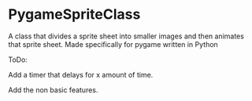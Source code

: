# PygameSpriteClass
A class that divides a sprite sheet into smaller images and then animates that sprite sheet. Made specifically for pygame written in Python

ToDo:

Add a timer that delays for x amount of time.

Add the non basic features.
